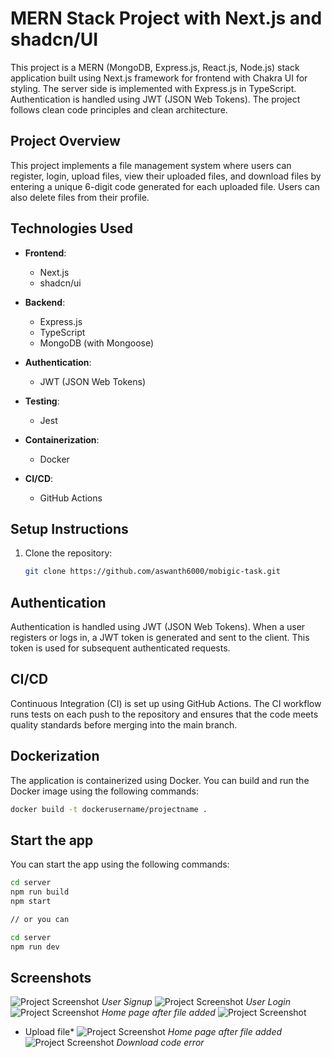 # MERN Stack Project with Next.js and shadcn/UI

This project is a MERN (MongoDB, Express.js, React.js, Node.js) stack application built using Next.js framework for frontend with Chakra UI for styling. The server side is implemented with Express.js in TypeScript. Authentication is handled using JWT (JSON Web Tokens). The project follows clean code principles and clean architecture.

## Project Overview

This project implements a file management system where users can register, login, upload files, view their uploaded files, and download files by entering a unique 6-digit code generated for each uploaded file. Users can also delete files from their profile.

## Technologies Used

- **Frontend**:
  - Next.js
  - shadcn/ui

- **Backend**:
  - Express.js
  - TypeScript
  - MongoDB (with Mongoose)

- **Authentication**:
  - JWT (JSON Web Tokens)

- **Testing**:
  - Jest

- **Containerization**:
  - Docker

- **CI/CD**:
  - GitHub Actions

## Setup Instructions

1. Clone the repository:

    ```bash
    git clone https://github.com/aswanth6000/mobigic-task.git
    ```


## Authentication

Authentication is handled using JWT (JSON Web Tokens). When a user registers or logs in, a JWT token is generated and sent to the client. This token is used for subsequent authenticated requests.


## CI/CD

Continuous Integration (CI) is set up using GitHub Actions. The CI workflow runs tests on each push to the repository and ensures that the code meets quality standards before merging into the main branch.

## Dockerization

The application is containerized using Docker. You can build and run the Docker image using the following commands:

```bash
docker build -t dockerusername/projectname .

```
## Start the app 

You can start the app  using the following commands:

```bash
cd server
npm run build 
npm start

// or you can

cd server
npm run dev

```

## Screenshots

![Project Screenshot](https://res.cloudinary.com/dihrwghx2/image/upload/v1708178356/mobigic/r3fyip46113qmyh03may.png)
*User Signup*
![Project Screenshot](https://res.cloudinary.com/dihrwghx2/image/upload/v1708178355/mobigic/yqch56zjz5cytjobzwpa.png)
*User Login*
![Project Screenshot](https://res.cloudinary.com/dihrwghx2/image/upload/v1708178354/mobigic/ydj9dcj1m1sztzxbjnqm.png)
*Home page after file added*
![Project Screenshot](https://res.cloudinary.com/dihrwghx2/image/upload/v1708178354/mobigic/wobnp5la6dr8mxtsuf8n.png)
* Upload file*
![Project Screenshot](https://res.cloudinary.com/dihrwghx2/image/upload/v1708178354/mobigic/o43br65qjq7padtn4gto.png)
*Home page after file added*
![Project Screenshot](https://res.cloudinary.com/dihrwghx2/image/upload/v1708178356/mobigic/j86kgxsfp4vi6tcv3pu4.png)
*Download code error*
